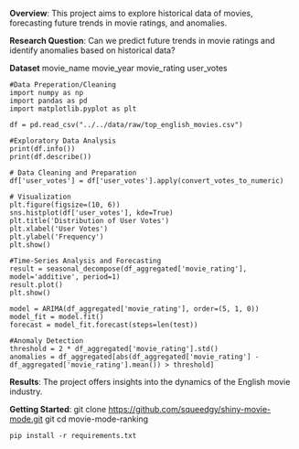 **Overview**:
This project aims to explore historical data of movies, forecasting future trends in movie ratings, and anomalies.

**Research Question**:
    Can we predict future trends in movie ratings and identify anomalies based on historical data?

**Dataset**
    movie_name
    movie_year
    movie_rating
    user_votes

    #Data Preperation/Cleaning
    import numpy as np
    import pandas as pd
    import matplotlib.pyplot as plt

    df = pd.read_csv("../../data/raw/top_english_movies.csv")

    #Exploratory Data Analysis
    print(df.info())
    print(df.describe())

    # Data Cleaning and Preparation
    df['user_votes'] = df['user_votes'].apply(convert_votes_to_numeric)

    # Visualization
    plt.figure(figsize=(10, 6))
    sns.histplot(df['user_votes'], kde=True)
    plt.title('Distribution of User Votes')
    plt.xlabel('User Votes')
    plt.ylabel('Frequency')
    plt.show()

    #Time-Series Analysis and Forecasting
    result = seasonal_decompose(df_aggregated['movie_rating'], model='additive', period=1)
    result.plot()
    plt.show()

    model = ARIMA(df_aggregated['movie_rating'], order=(5, 1, 0))
    model_fit = model.fit()
    forecast = model_fit.forecast(steps=len(test))

    #Anomaly Detection
    threshold = 2 * df_aggregated['movie_rating'].std()
    anomalies = df_aggregated[abs(df_aggregated['movie_rating'] - df_aggregated['movie_rating'].mean()) > threshold]

**Results**:
    The project offers insights into the dynamics of the English movie industry.

**Getting Started**:
    git clone https://github.com/squeedgy/shiny-movie-mode.git
    git cd movie-mode-ranking

    pip install -r requirements.txt


